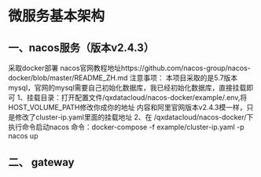 # 微服务基本架构

## 一、nacos服务（版本v2.4.3）

  采取docker部署 nacos官网教程地址https://github.com/nacos-group/nacos-docker/blob/master/README_ZH.md
  注意事项：
   本项目采取的是5.7版本mysql，官网的mysql需要自己初始化数据库，我已经初始化数据库，直接挂载即可
   1、挂载目录：打开配置文件/qxdatacloud/nacos-docker/example/.env,将HOST_VOLUME_PATH修改你成你的地址
      内容和阿里官网版本v2.4.3模一样，只是修改了cluster-ip.yaml里面的挂载地址
   2、在 /qxdatacloud/nacos-docker/下执行命令启动nacos
      命令：docker-compose -f example/cluster-ip.yaml -p nacos up

## 二、 gateway
